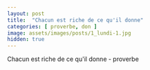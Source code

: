 ```yaml
---
layout: post
title:  "Chacun est riche de ce qu'il donne"
categories: [ proverbe, don ]
image: assets/images/posts/1_lundi-1.jpg
hidden: true
---
```


Chacun est riche de ce qu'il donne - proverbe